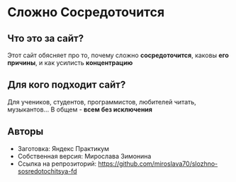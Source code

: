 Сложно Сосредоточится
=====================

## Что это за сайт?
Этот сайт обясняет про то, почему сложно **сосредоточится**, каковы **его причины**, и как усилисть **концентрацию**

## Для кого подходит сайт?
Для учеников, студентов, программистов, любителей читать, музыкантов...
В общем - **всем без исключения**

## Авторы
* Заготовка: Яндекс Практикум
* Собственная версия: Мирослава Зимонина
* Ссылка на репрозиторий: https://github.com/miroslava70/slozhno-sosredotochitsya-fd
